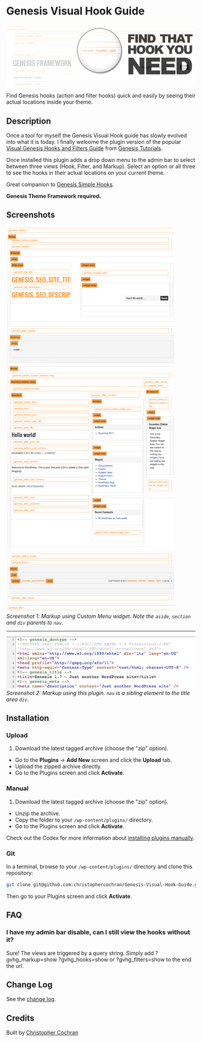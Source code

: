 # Genesis Visual Hook Guide
![Find that hook you need!](assets/banner-772x250.png)

Find Genesis hooks (action and filter hooks) quick and easily by seeing their actual locations inside your theme.

## Description 

Once a tool for myself the Genesis Visual Hook guide has slowly evolved into what it is today. I finally welcome the plugin version of the popular [Visual Genesis Hooks and Filters Guide](http://genesistutorials.com/visual-hook-guide) from [Genesis Tutorials](http://genesistutorials.com).

Once installed this plugin adds a drop down menu to the admin bar to select between three views (Hook, Filter, and Markup). Select an option or all three to see the hooks in their actual locations on your current theme.

Great companion to [Genesis Simple Hooks](https://wordpress.org/plugins/genesis-simple-hooks/).

**Genesis Theme Framework required.**


## Screenshots

![Plugin in action on the default Sample Child Theme.](assets/screenshot-1.png)  
_Screenshot 1: Markup using Custom Menu widget. Note the `aside`, `section` and `div` parents to `nav`._

---

![Hooks in Document Head.](assets/screenshot-2.png)  
_Screenshot 2: Markup using this plugin. `nav` is a sibling element to the title area `div`._

## Installation

### Upload

1. Download the latest tagged archive (choose the "zip" option).
* Go to the __Plugins__ → __Add New__ screen and click the __Upload__ tab.
* Upload the zipped archive directly.
* Go to the Plugins screen and click __Activate__.

### Manual

1. Download the latest tagged archive (choose the "zip" option).
* Unzip the archive.
* Copy the folder to your `/wp-content/plugins/` directory.
* Go to the Plugins screen and click __Activate__.

Check out the Codex for more information about [installing plugins manually](https://codex.wordpress.org/Managing_Plugins#Manual_Plugin_Installation).

### Git

In a terminal, browse to your `/wp-content/plugins/` directory and clone this repository:

~~~sh
git clone git@github.com:christophercochran/Genesis-Visual-Hook-Guide.git
~~~

Then go to your Plugins screen and click __Activate__.


## FAQ
### I have my admin bar disable, can I still view the hooks without it?

Sure! The views are triggered by a query string. Simply add ?gvhg_markup=show ?gvhg_hooks=show or ?gvhg_filters=show to the end the url.


## Change Log

See the [change log](CHANGELOG.md).

## Credits

Built by [Christopher Cochran](https://twitter.com/tweetsfromchris)  
